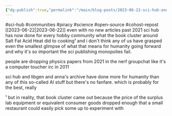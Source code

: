 ```yaml
---
{"dg-publish":true,"permalink":"/main/blog-posts/2023-06-22-sci-hub-and-hobby-communities/","noteIcon":"","created":"2023-08-09T14:57:51.315-04:00","updated":"2023-10-06T22:48:39.916-04:00"}
---
```


#sci-hub #communities #piracy #science #open-source #cohost-repost
[[2023-06-22\|2023-06-22]]
even with no new articles past 2021 sci hub has now done for every hobby community what the book cluster around Salt Fat Acid Heat did to cooking¹ and i don't think any of us have grasped even the smallest glimpse of what that means for humanity going forward and why it's so important the sci publishing monopolies fail.

people are dropping physics papers from 2021 in the nerf groupchat like it's a computer toucher irc in 2011

sci hub and libgen and anna's archive have done more for humanity than any of this so-called AI stuff but there's no fanfare. which is probably for the best, really

¹ but in reality, that book cluster came out because the price of the surplus lab equipment or equivalent consumer goods dropped enough that a small restaurant could easily pick some up to experiment with
